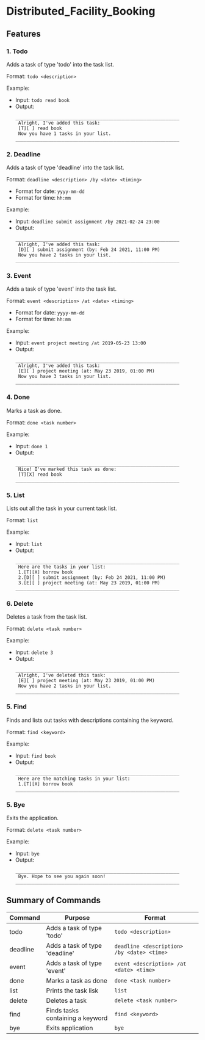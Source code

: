 # Distributed_Facility_Booking

## Features

### 1. Todo
Adds a task of type 'todo' into the task list.

Format: `todo <description>`

Example:
* Input: `todo read book`
* Output:
  ````
  ____________________________________________________________
   Alright, I've added this task:
   [T][ ] read book
   Now you have 1 tasks in your list.
  ____________________________________________________________
  ````

### 2. Deadline
Adds a task of type 'deadline' into the task list.

Format: `deadline <description> /by <date> <timing>`
* Format for date: `yyyy-mm-dd`
* Format for time: `hh:mm`

Example:
* Input: `deadline submit assignment /by 2021-02-24 23:00`
* Output:
  ````
  ____________________________________________________________
   Alright, I've added this task:
   [D][ ] submit assignment (by: Feb 24 2021, 11:00 PM)
   Now you have 2 tasks in your list.
  ____________________________________________________________
  ````

### 3. Event
Adds a task of type 'event' into the task list.

Format: `event <description> /at <date> <timing>`
* Format for date: `yyyy-mm-dd`
* Format for time: `hh:mm`

Example:
* Input: `event project meeting /at 2019-05-23 13:00`
* Output:
  ````
  ____________________________________________________________
   Alright, I've added this task:
   [E][ ] project meeting (at: May 23 2019, 01:00 PM)
   Now you have 3 tasks in your list.
  ____________________________________________________________
  ````

### 4. Done
Marks a task as done.

Format: `done <task number>`

Example:
* Input: `done 1`
* Output:
  ````
  ____________________________________________________________
   Nice! I've marked this task as done:
   [T][X] read book
  ____________________________________________________________
  ````

### 5. List
Lists out all the task in your current task list.

Format: `list`

Example:
* Input: `list`
* Output:
  ````
  ____________________________________________________________
   Here are the tasks in your list:
   1.[T][X] borrow book
   2.[D][ ] submit assignment (by: Feb 24 2021, 11:00 PM)
   3.[E][ ] project meeting (at: May 23 2019, 01:00 PM)
  ____________________________________________________________
  ````

### 6. Delete
Deletes a task from the task list.

Format: `delete <task number>`

Example:
* Input: `delete 3`
* Output:
  ````
  ____________________________________________________________
   Alright, I've deleted this task:
   [E][ ] project meeting (at: May 23 2019, 01:00 PM)
   Now you have 2 tasks in your list.
  ____________________________________________________________
  ````

### 5. Find
Finds and lists out tasks with descriptions containing the keyword.

Format: `find <keyword>`

Example:
* Input: `find book`
* Output:
  ````
  ____________________________________________________________
   Here are the matching tasks in your list:
   1.[T][X] borrow book
  ____________________________________________________________
  ````

### 5. Bye
Exits the application.

Format: `delete <task number>`

Example:
* Input: `bye`
* Output:
  ````
  ____________________________________________________________
   Bye. Hope to see you again soon!
  ____________________________________________________________
  ````

## Summary of Commands

Command | Purpose | Format
-------|---------|-------------
todo | Adds a task of type 'todo' | `todo <description>`
deadline | Adds a task of type 'deadline' | `deadline <description> /by <date> <time>`
event | Adds a task of type 'event' | `event <description> /at <date> <time>`
done | Marks a task as done | `done <task number>`
list | Prints the task lisk | `list`
delete | Deletes a task | `delete <task number>`
find | Finds tasks containing a keyword | `find <keyword>`
bye | Exits application | `bye`